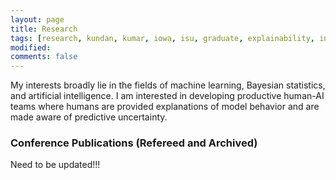 ```yaml
---
layout: page
title: Research
tags: [research, kundan, kumar, iowa, isu, graduate, explainability, interpretability, explainable AI]
modified: 
comments: false
---
```


My interests broadly lie in the fields of machine learning, Bayesian statistics, and artificial intelligence.
I am interested in developing productive human-AI teams where humans are provided explanations of model behavior and are made aware of predictive uncertainty. 

### Conference Publications (Refereed and Archived)

Need to be updated!!!

